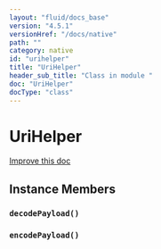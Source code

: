 ```yaml
---
layout: "fluid/docs_base"
version: "4.5.1"
versionHref: "/docs/native"
path: ""
category: native
id: "urihelper"
title: "UriHelper"
header_sub_title: "Class in module "
doc: "UriHelper"
docType: "class"
---
```


<h1 class="api-title">UriHelper</h1>

<a class="improve-v2-docs" href="http://github.com/ionic-team/ionic-native/edit/master/src/@ionic-native/plugins/nfc/index.ts#L368">
  Improve this doc
</a>











<h2><a class="anchor" name="instance-members" href="#instance-members"></a>Instance Members</h2>
<h3><a class="anchor" name="decodePayload" href="#decodePayload"></a><code>decodePayload()</code></h3>




<h3><a class="anchor" name="encodePayload" href="#encodePayload"></a><code>encodePayload()</code></h3>










